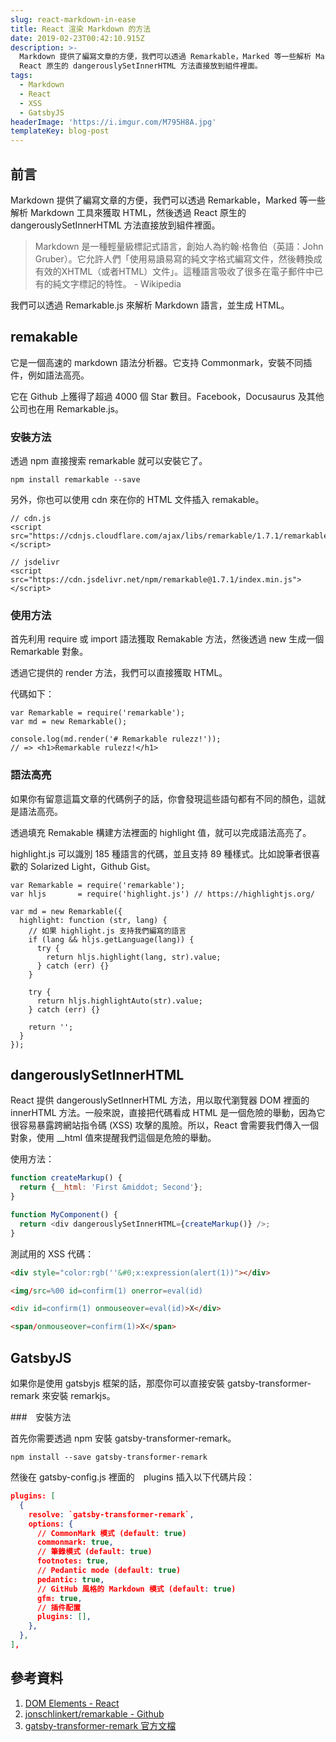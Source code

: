 ```yaml
---
slug: react-markdown-in-ease
title: React 渲染 Markdown 的方法
date: 2019-02-23T00:42:10.915Z
description: >-
  Markdown 提供了編寫文章的方便，我們可以透過 Remarkable，Marked 等一些解析 Markdown 工具來獲取 HTML，然後透過
  React 原生的 dangerouslySetInnerHTML 方法直接放到組件裡面。
tags:
  - Markdown
  - React
  - XSS
  - GatsbyJS
headerImage: 'https://i.imgur.com/M795H8A.jpg'
templateKey: blog-post
---
```

## 前言

Markdown 提供了編寫文章的方便，我們可以透過 Remarkable，Marked 等一些解析 Markdown 工具來獲取 HTML，然後透過 React 原生的 dangerouslySetInnerHTML 方法直接放到組件裡面。

> Markdown 是一種輕量級標記式語言，創始人為約翰·格魯伯（英語：John Gruber）。它允許人們「使用易讀易寫的純文字格式編寫文件，然後轉換成有效的XHTML（或者HTML）文件」。這種語言吸收了很多在電子郵件中已有的純文字標記的特性。 - Wikipedia

我們可以透過 Remarkable.js 來解析 Markdown 語言，並生成 HTML。

## remakable

它是一個高速的 markdown 語法分析器。它支持 Commonmark，安裝不同插件，例如語法高亮。

它在 Github 上獲得了超過 4000 個 Star 數目。Facebook，Docusaurus 及其他公司也在用 Remarkable.js。

### 安裝方法

透過 npm 直接搜索 remarkable 就可以安裝它了。

```
npm install remarkable --save
```

另外，你也可以使用 cdn 來在你的 HTML 文件插入 remakable。

```
// cdn.js
<script src="https://cdnjs.cloudflare.com/ajax/libs/remarkable/1.7.1/remarkable.min.js"></script>

// jsdelivr
<script src="https://cdn.jsdelivr.net/npm/remarkable@1.7.1/index.min.js"></script>
```

### 使用方法

首先利用 require 或 import 語法獲取 Remakable 方法，然後透過 new 生成一個 Remarkable 對象。

透過它提供的 render 方法，我們可以直接獲取 HTML。

代碼如下：

```
var Remarkable = require('remarkable');
var md = new Remarkable();

console.log(md.render('# Remarkable rulezz!'));
// => <h1>Remarkable rulezz!</h1>
```

### 語法高亮

如果你有留意這篇文章的代碼例子的話，你會發現這些語句都有不同的顏色，這就是語法高亮。

透過填充 Remakable 構建方法裡面的 highlight 值，就可以完成語法高亮了。

highlight.js 可以識別 185 種語言的代碼，並且支持 89 種樣式。比如說筆者很喜歡的 Solarized Light，Github Gist。

```
var Remarkable = require('remarkable');
var hljs       = require('highlight.js') // https://highlightjs.org/

var md = new Remarkable({
  highlight: function (str, lang) {
    // 如果 highlight.js 支持我們編寫的語言
    if (lang && hljs.getLanguage(lang)) {
      try {
        return hljs.highlight(lang, str).value;
      } catch (err) {}
    }

    try {
      return hljs.highlightAuto(str).value;
    } catch (err) {}

    return '';
  }
});
```

## dangerouslySetInnerHTML

React 提供 dangerouslySetInnerHTML 方法，用以取代瀏覽器 DOM 裡面的 innerHTML 方法。一般來說，直接把代碼看成 HTML 是一個危險的舉動，因為它很容易暴露跨網站指令碼 (XSS) 攻擊的風險。所以，React 會需要我們傳入一個對象，使用 __html 值來提醒我們這個是危險的舉動。

使用方法：

```javascript
function createMarkup() {
  return {__html: 'First &middot; Second'};
}

function MyComponent() {
  return <div dangerouslySetInnerHTML={createMarkup()} />;
}
```

測試用的 XSS 代碼：

```html
<div style="color:rgb(''&#0;x:expression(alert(1))"></div> 

<img/src=%00 id=confirm(1) onerror=eval(id) 

<div id=confirm(1) onmouseover=eval(id)>X</div> 

<span/onmouseover=confirm(1)>X</span>
```

## GatsbyJS

如果你是使用 gatsbyjs 框架的話，那麼你可以直接安裝 gatsby-transformer-remark 來安裝 remarkjs。

###　安裝方法

首先你需要透過 npm 安裝 gatsby-transformer-remark。

```
npm install --save gatsby-transformer-remark
```

然後在 gatsby-config.js 裡面的　plugins 插入以下代碼片段：

```json
plugins: [
  {
    resolve: `gatsby-transformer-remark`,
    options: {
      // CommonMark 模式 (default: true)
      commonmark: true,
      // 筆錄模式 (default: true)
      footnotes: true,
      // Pedantic mode (default: true)
      pedantic: true,
      // GitHub 風格的 Markdown 模式 (default: true)
      gfm: true,
      // 插件配置
      plugins: [],
    },
  },
],
```

## 參考資料

1. [DOM Elements - React](https://reactjs.org/docs/dom-elements.html)
1. [jonschlinkert/remarkable - Github](https://github.com/jonschlinkert/remarkable)
1. [gatsby-transformer-remark 官方文檔](https://www.gatsbyjs.org/packages/gatsby-transformer-remark/)
